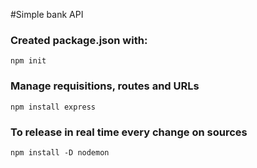 #Simple bank API

### Created package.json with:
  `npm init`

### Manage requisitions, routes and URLs
  `npm install express`

### To release in real time every change on sources
  `npm install -D nodemon`
